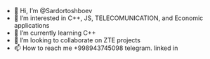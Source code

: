 - 👋 Hi, I’m @Sardortoshboev
- 👀 I’m interested in C++, JS, TELECOMUNICATION, and Economic applications
- 🌱 I’m currently learning C++
- 💞️ I’m looking to collaborate on ZTE projects
- 📫 How to reach me +998943745098 telegram. linked in

<!---
Sardortoshboev/Sardortoshboev is a ✨ special ✨ repository because its `README.md` (this file) appears on your GitHub profile.
You can click the Preview link to take a look at your changes.
--->

